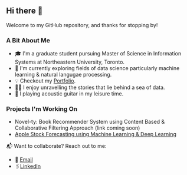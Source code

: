 ## Hi there 👋

Welcome to my GitHub repository, and thanks for stopping by!

### A Bit About Me
- 🎓 I'm a graduate student pursuing Master of Science in Information Systems at Northeastern University, Toronto.
- 🔭 I'm currently exploring fields of data science particularly machine learning & natural langugae processing.
- 💡 Checkout my [Portfolio](https://rkaushick-neu.github.io/portfolio/).
- 🕵️‍♂️ I enjoy unravelling the stories that lie behind a sea of data.
- 🎸 I playing acoustic guitar in my leisure time.

### Projects I'm Working On
- Novel-ty: Book Recommender System using Content Based & Collaborative Filtering Approach (link coming soon)
- [Apple Stock Forecasting using Machine Learning & Deep Learning](https://github.com/rkaushick-neu/stock-forecasting-ml-dl/tree/simpler_models)

📬 Want to collaborate? Reach out to me:
- 📧 [Email](mailto:rishabh.kaushick@gmail.com)
- 🖇️[LinkedIn](https://www.linkedin.com/in/rishabh-kaushick/)

<!--
**rkaushick-neu/rkaushick-neu** is a ✨ _special_ ✨ repository because its `README.md` (this file) appears on your GitHub profile.

Here are some ideas to get you started:

- 🔭 I’m currently working on ...
- 🌱 I’m currently learning ...
- 👯 I’m looking to collaborate on ...
- 🤔 I’m looking for help with ...
- 💬 Ask me about ...
- 📫 How to reach me: ...
- 😄 Pronouns: ...
- ⚡ Fun fact: ...
-->

